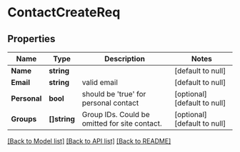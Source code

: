# ContactCreateReq

## Properties
Name | Type | Description | Notes
------------ | ------------- | ------------- | -------------
**Name** | **string** |  | [default to null]
**Email** | **string** | valid email | [default to null]
**Personal** | **bool** | should be &#39;true&#39; for personal contact | [optional] [default to null]
**Groups** | **[]string** | Group IDs. Could be omitted for site contact. | [optional] [default to null]

[[Back to Model list]](../README.md#documentation-for-models) [[Back to API list]](../README.md#documentation-for-api-endpoints) [[Back to README]](../README.md)


